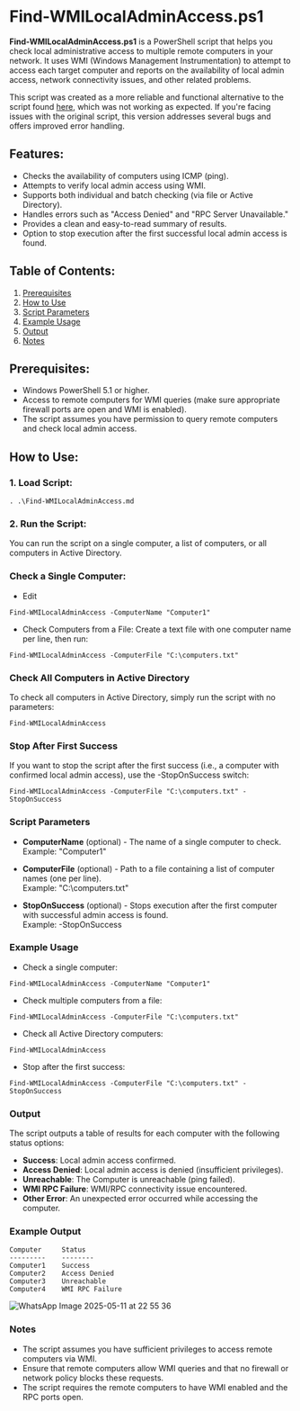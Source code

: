 # Find-WMILocalAdminAccess.ps1

**Find-WMILocalAdminAccess.ps1** is a PowerShell script that helps you check local administrative access to multiple remote computers in your network. It uses WMI (Windows Management Instrumentation) to attempt to access each target computer and reports on the availability of local admin access, network connectivity issues, and other related problems.

This script was created as a more reliable and functional alternative to the script found [here](https://github.com/admin0987654321/admin1/blob/master/Find-WMILocalAdminAccess.ps1), which was not working as expected. If you're facing issues with the original script, this version addresses several bugs and offers improved error handling.

## Features:
- Checks the availability of computers using ICMP (ping).
- Attempts to verify local admin access using WMI.
- Supports both individual and batch checking (via file or Active Directory).
- Handles errors such as "Access Denied" and "RPC Server Unavailable."
- Provides a clean and easy-to-read summary of results.
- Option to stop execution after the first successful local admin access is found.

## Table of Contents:
1. [Prerequisites](#prerequisites)
2. [How to Use](#how-to-use)
3. [Script Parameters](#script-parameters)
4. [Example Usage](#example-usage)
5. [Output](#output)
6. [Notes](#notes)

## Prerequisites:
- Windows PowerShell 5.1 or higher.
- Access to remote computers for WMI queries (make sure appropriate firewall ports are open and WMI is enabled).
- The script assumes you have permission to query remote computers and check local admin access.

## How to Use:
### 1. Load Script:

```
. .\Find-WMILocalAdminAccess.md
```

### 2. Run the Script:
You can run the script on a single computer, a list of computers, or all computers in Active Directory.


### Check a Single Computer:

* Edit
```
Find-WMILocalAdminAccess -ComputerName "Computer1"
```

* Check Computers from a File:
Create a text file with one computer name per line, then run:

```
Find-WMILocalAdminAccess -ComputerFile "C:\computers.txt"
```

### Check All Computers in Active Directory
To check all computers in Active Directory, simply run the script with no parameters:

```
Find-WMILocalAdminAccess
```

### Stop After First Success
If you want to stop the script after the first success (i.e., a computer with confirmed local admin access), use the -StopOnSuccess switch:

```
Find-WMILocalAdminAccess -ComputerFile "C:\computers.txt" -StopOnSuccess
```

### Script Parameters
- **ComputerName** (optional) - The name of a single computer to check.  
  Example: "Computer1"

- **ComputerFile** (optional) - Path to a file containing a list of computer names (one per line).  
  Example: "C:\computers.txt"

- **StopOnSuccess** (optional) - Stops execution after the first computer with successful admin access is found.  
  Example: -StopOnSuccess

### Example Usage
- Check a single computer:

```
Find-WMILocalAdminAccess -ComputerName "Computer1"
```

- Check multiple computers from a file:

```
Find-WMILocalAdminAccess -ComputerFile "C:\computers.txt"
```

- Check all Active Directory computers:

```
Find-WMILocalAdminAccess
```

- Stop after the first success:

```
Find-WMILocalAdminAccess -ComputerFile "C:\computers.txt" -StopOnSuccess
```

### Output
The script outputs a table of results for each computer with the following status options:

- **Success**: Local admin access confirmed.
- **Access Denied**: Local admin access is denied (insufficient privileges).
- **Unreachable**: The Computer is unreachable (ping failed).
- **WMI RPC Failure**: WMI/RPC connectivity issue encountered.
- **Other Error**: An unexpected error occurred while accessing the computer.

### Example Output
```
Computer     Status
---------    --------
Computer1    Success
Computer2    Access Denied
Computer3    Unreachable
Computer4    WMI RPC Failure
```

![WhatsApp Image 2025-05-11 at 22 55 36](https://github.com/user-attachments/assets/90dec3b4-2ce1-48c3-bf10-efae1a8270eb)


### Notes
- The script assumes you have sufficient privileges to access remote computers via WMI.
- Ensure that remote computers allow WMI queries and that no firewall or network policy blocks these requests.
- The script requires the remote computers to have WMI enabled and the RPC ports open.
